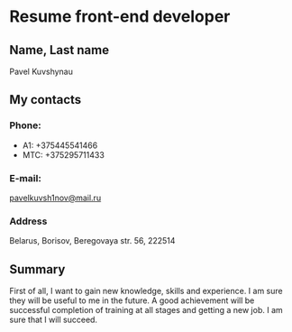 # Resume front-end developer

## Name, Last name

Pavel Kuvshynau

## My contacts

### Phone:

- A1: +375445541466
- MTC: +375295711433

### E-mail:

pavelkuvsh1nov@mail.ru

### Address

Belarus, Borisov, Beregovaya str. 56, 222514

## Summary

First of all, I want to gain new knowledge, skills and experience. I am sure they will be useful to me in the future. A good achievement will be successful completion of training at all stages and getting a new job. I am sure that I will succeed. 
